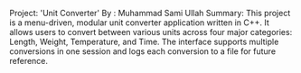 Project: 'Unit Converter'
By : Muhammad Sami Ullah
Summary:
This project is a menu-driven, modular unit converter application written in C++. It allows users to convert between various units across four major categories: Length, Weight, Temperature, and Time. The interface supports multiple conversions in one session and logs each conversion to a file for future reference.
